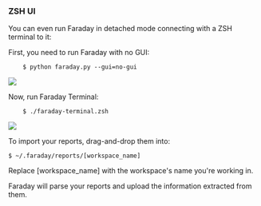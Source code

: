 ### ZSH UI

You can even run Faraday in detached mode connecting with a ZSH terminal to it:

First, you need to run Faraday with no GUI:

``` 
    $ python faraday.py --gui=no-gui
```

![](https://raw.github.com/wiki/infobyte/faraday/images/client/no-ui.png)

Now, run Faraday Terminal:

```
    $ ./faraday-terminal.zsh
```

![](https://raw.github.com/wiki/infobyte/faraday/images/client/no-ui2.png)

To import your reports, drag-and-drop them into:

    $ ~/.faraday/reports/[workspace_name]

Replace [workspace_name] with the workspace's name you're working in.

Faraday will parse your reports and upload the information extracted from them.